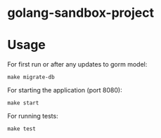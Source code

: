 # golang-sandbox-project

# Usage

For first run or after any updates to gorm model:

```
make migrate-db
```

For starting the application (port 8080):

```
make start
```

For running tests:

```
make test
```
